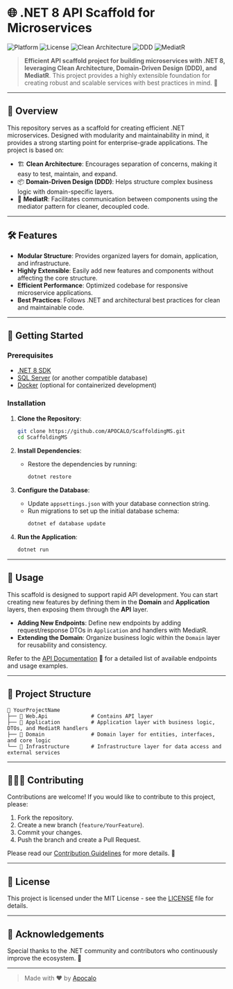 
# 🌐 .NET 8 API Scaffold for Microservices 

![Platform](https://img.shields.io/badge/platform-.NET%208-blueviolet)
![License](https://img.shields.io/badge/license-MIT-green)
![Clean Architecture](https://img.shields.io/badge/architecture-clean-blue)
![DDD](https://img.shields.io/badge/pattern-DDD-orange)
![MediatR](https://img.shields.io/badge/tool-MediatR-red)

> **Efficient API scaffold project for building microservices with .NET 8, leveraging Clean Architecture, Domain-Driven Design (DDD), and MediatR**. This project provides a highly extensible foundation for creating robust and scalable services with best practices in mind. 🎯

---

## 🎯 Overview

This repository serves as a scaffold for creating efficient .NET microservices. Designed with modularity and maintainability in mind, it provides a strong starting point for enterprise-grade applications. The project is based on:

- 🏗 **Clean Architecture**: Encourages separation of concerns, making it easy to test, maintain, and expand.
- 📦 **Domain-Driven Design (DDD)**: Helps structure complex business logic with domain-specific layers.
- 📡 **MediatR**: Facilitates communication between components using the mediator pattern for cleaner, decoupled code.

---

## 🛠 Features

- **Modular Structure**: Provides organized layers for domain, application, and infrastructure.
- **Highly Extensible**: Easily add new features and components without affecting the core structure.
- **Efficient Performance**: Optimized codebase for responsive microservice applications.
- **Best Practices**: Follows .NET and architectural best practices for clean and maintainable code.

---

## 🚀 Getting Started

### Prerequisites

- [.NET 8 SDK](https://dotnet.microsoft.com/download/dotnet/8.0)
- [SQL Server](https://www.microsoft.com/en-us/sql-server/sql-server-downloads) (or another compatible database)
- [Docker](https://www.docker.com/products/docker-desktop) (optional for containerized development)

### Installation

1. **Clone the Repository**:
   ```bash
   git clone https://github.com/APOCALO/ScaffoldingMS.git
   cd ScaffoldingMS
   ```

2. **Install Dependencies**:
   - Restore the dependencies by running:
     ```bash
     dotnet restore
     ```

3. **Configure the Database**:
   - Update `appsettings.json` with your database connection string.
   - Run migrations to set up the initial database schema:
     ```bash
     dotnet ef database update
     ```

4. **Run the Application**:
   ```bash
   dotnet run
   ```

---

## 📖 Usage

This scaffold is designed to support rapid API development. You can start creating new features by defining them in the **Domain** and **Application** layers, then exposing them through the **API** layer.

- **Adding New Endpoints**: Define new endpoints by adding request/response DTOs in `Application` and handlers with MediatR.
- **Extending the Domain**: Organize business logic within the `Domain` layer for reusability and consistency.

Refer to the [API Documentation](#) 📄 for a detailed list of available endpoints and usage examples.

---

## 📂 Project Structure

```
📁 YourProjectName
├── 📁 Web.Api              # Contains API layer
├── 📁 Application          # Application layer with business logic, DTOs, and MediatR handlers
├── 📁 Domain               # Domain layer for entities, interfaces, and core logic
└── 📁 Infrastructure       # Infrastructure layer for data access and external services
```

---

## 🧑‍🤝‍🧑 Contributing

Contributions are welcome! If you would like to contribute to this project, please:

1. Fork the repository.
2. Create a new branch (`feature/YourFeature`).
3. Commit your changes.
4. Push the branch and create a Pull Request.

Please read our [Contribution Guidelines](CONTRIBUTING.md) for more details. 🙌

---

## 📄 License

This project is licensed under the MIT License - see the [LICENSE](LICENSE) file for details.

---

## 🌟 Acknowledgements

Special thanks to the .NET community and contributors who continuously improve the ecosystem. 🙏

---

> Made with ❤️ by [Apocalo](https://github.com/APOCALO)
    